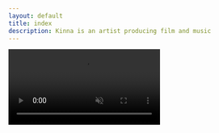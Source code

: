```yaml
---
layout: default
title: index
description: Kinna is an artist producing film and music
---
```


<div id="bg">
    <video id="bgvideo" autoplay muted loop>
        <source src="/static/videos/kinna30s-720p.webm" type="video/webm"> 
        <source src="/static/videos/kinna30s-720p.ogv" type="video/ogg"> 
        <source src="/static/videos/kinna30s-720p.mp4" type="video/mp4">
        <!-- <source src="/static/videos/kinna30s-720p.3gp" type="video/3gp"> -->
        Your browser does not support the video tag.
    </video>
</div>

